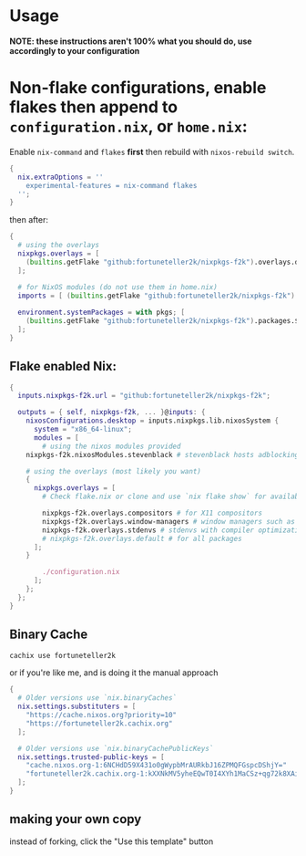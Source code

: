 # Usage

**NOTE: these instructions aren't 100% what you should do, use accordingly to your configuration**

# Non-flake configurations, enable flakes then append to `configuration.nix`, or `home.nix`:

Enable `nix-command` and `flakes` **first** then rebuild with `nixos-rebuild switch`.

```nix
{
  nix.extraOptions = ''
    experimental-features = nix-command flakes
  '';
}
```

then after:

```nix
{
  # using the overlays
  nixpkgs.overlays = [
    (builtins.getFlake "github:fortuneteller2k/nixpkgs-f2k").overlays.default
  ];

  # for NixOS modules (do not use them in home.nix)
  imports = [ (builtins.getFlake "github:fortuneteller2k/nixpkgs-f2k").nixosModules.stevenblack ];
  
  environment.systemPackages = with pkgs; [
    (builtins.getFlake "github:fortuneteller2k/nixpkgs-f2k").packages.${system}.wezterm-git
  ];
}
```


## Flake enabled Nix:

```nix
{
  inputs.nixpkgs-f2k.url = "github:fortuneteller2k/nixpkgs-f2k";

  outputs = { self, nixpkgs-f2k, ... }@inputs: {
    nixosConfigurations.desktop = inputs.nixpkgs.lib.nixosSystem {
      system = "x86_64-linux";
      modules = [
        # using the nixos modules provided
	nixpkgs-f2k.nixosModules.stevenblack # stevenblack hosts adblocking, refer to ./modules/stevenblack.nix for options

	# using the overlays (most likely you want)
	{
	  nixpkgs.overlays = [
	    # Check flake.nix or clone and use `nix flake show` for available subsets of overlays

	    nixpkgs-f2k.overlays.compositors # for X11 compositors
	    nixpkgs-f2k.overlays.window-managers # window managers such as awesome or river
	    nixpkgs-f2k.overlays.stdenvs # stdenvs with compiler optimizations, and library functions for optimizing them
	    # nixpkgs-f2k.overlays.default # for all packages
	  ];
	}

        ./configuration.nix
      ];
    };
  };
}
```

## Binary Cache

```sh
cachix use fortuneteller2k
```

or if you're like me, and is doing it the manual approach

```nix
{
  # Older versions use `nix.binaryCaches`
  nix.settings.substituters = [
    "https://cache.nixos.org?priority=10"
    "https://fortuneteller2k.cachix.org"
  ];

  # Older versions use `nix.binaryCachePublicKeys`
  nix.settings.trusted-public-keys = [
    "cache.nixos.org-1:6NCHdD59X431o0gWypbMrAURkbJ16ZPMQFGspcDShjY="
    "fortuneteller2k.cachix.org-1:kXXNkMV5yheEQwT0I4XYh1MaCSz+qg72k8XAi2PthJI="
  ];
}
```

## making your own copy

instead of forking, click the "Use this template" button
